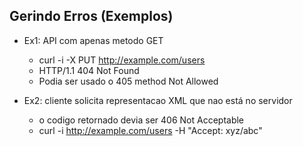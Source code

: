 ## Gerindo Erros (Exemplos)

- Ex1: API com apenas metodo GET

    - curl -i -X PUT http://example.com/users
    - HTTP/1.1 404 Not Found 
    - Podia ser usado o 405 method Not Allowed

- Ex2: cliente solicita representacao XML que nao está no servidor

    - o codigo retornado devia ser 406 Not Acceptable
    - curl -i http://example.com/users -H "Accept: xyz/abc"

